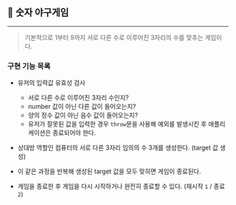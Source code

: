 ## 🚀 숫자 야구게임

---

> 기본적으로 1부터 9까지 서로 다른 수로 이루어진 3자리의 수를 맞추는 게임이다.

### 구현 기능 목록

- 유저의 입력값 유효성 검사

  - 서로 다른 수로 이루어진 3자리 수인지?
  - number 값이 아닌 다른 값이 들어오는지?
  - 양의 정수 값이 아닌 음수 값이 들어오는지?
  - 유저가 잘못된 값을 입력한 경우 `throw`문을 사용해 예외를 발생시킨 후 애플리케이션은 종료되어야 한다.

- 상대방 역할인 컴퓨터의 서로 다른 3자리 임의의 수 3개를 생성한다. (target 값 생성)
- 이 같은 과정을 반복해 생성된 target 값을 모두 맞히면 게임이 종료된다.
- 게임을 종료한 후 게임을 다시 시작하거나 완전히 종료할 수 있다. (재시작 `1` / 종료 `2`)
